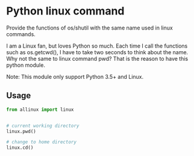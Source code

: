 # Python linux command

Provide the functions of os/shutil with the same name used in linux commands.

I am a Linux fan, but loves Python so much. Each time I call the functions such
as os.getcwd(), I have to take two seconds to think about the name. Why not
the same to linux command pwd? That is the reason to have this python module.

Note: This module only support Python 3.5+ and Linux.

## Usage

```python
from allinux import linux


# current working directory
linux.pwd()

# change to home directory
linux.cd()
```
